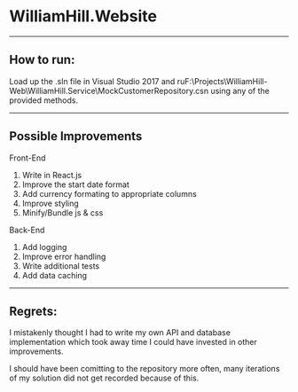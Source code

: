 # WilliamHill.Website

-----------------------
How to run:
-----------------------

Load up the .sln file in Visual Studio 2017 and ruF:\Projects\WilliamHill-Web\WilliamHill.Service\MockCustomerRepository.csn using any of the provided methods.

-----------------------
Possible Improvements
-----------------------

Front-End

1) Write in React.js
2) Improve the start date format
3) Add currency formating to appropriate columns
4) Improve styling
5) Minify/Bundle js & css

Back-End

1) Add logging
2) Improve error handling
3) Write additional tests
4) Add data caching

-----------------------
Regrets:
-----------------------

I mistakenly thought I had to write my own API and database implementation which took away time I could have invested in other improvements.

I should have been comitting to the repository more often, many iterations of my solution did not get recorded because of this.